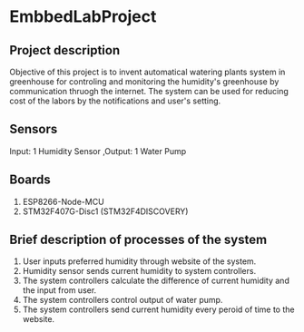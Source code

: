 # EmbbedLabProject
## Project description
Objective of this project is to invent automatical watering plants system in greenhouse for controling and monitoring the humidity's greenhouse by communication thruogh the internet. The system can be used for reducing cost of the labors by the notifications and user's setting.
## Sensors
Input: 1 Humidity Sensor
,Output: 1 Water Pump
## Boards
1. ESP8266-Node-MCU
2. STM32F407G-Disc1 (STM32F4DISCOVERY)
## Brief description of processes of the system
1. User inputs preferred humidity through website of the system.
2. Humidity sensor sends current humidity to system controllers.
3. The system controllers calculate the difference of current humidity and the input from user.
4. The system controllers control output of water pump.
5. The system controllers send current humidity every peroid of time to the website.
